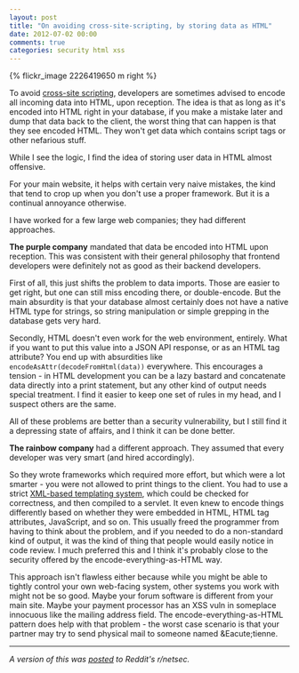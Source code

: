 ```yaml
---
layout: post
title: "On avoiding cross-site-scripting, by storing data as HTML"
date: 2012-07-02 00:00
comments: true
categories: security html xss
---
```

{% flickr_image 2226419650 m right %}

To avoid [cross-site scripting](http://en.wikipedia.org/wiki/Cross-site_scripting), developers are sometimes advised to 
encode all incoming data into HTML, upon reception. The idea is that 
as long as it's encoded into HTML right in your database, if you
make a mistake later and dump that data back to the client, the 
worst thing that can happen is that they see encoded HTML. They won't 
get data which contains script tags or other nefarious stuff.

While I see the logic, I find the idea of storing user data in HTML almost offensive. 

<!-- more -->

For your main website, it helps with certain very naive mistakes, the kind
that tend to crop up when you don't use a proper framework. But it
is a continual annoyance otherwise.

I have worked for a few large web companies; they had different
approaches.

**The purple company** mandated that data be encoded into HTML upon reception.
This was consistent with their general philosophy that frontend developers
were definitely not as good as their backend developers.

First of all, this just shifts the problem to data imports. Those
are easier to get right, but one can still miss encoding there, or
double-encode. But the main absurdity is that your database almost
certainly does not have a native HTML type for strings, so string
manipulation or simple grepping in the database gets very hard.

Secondly, HTML doesn't even work for the web environment, entirely.
What if you want to put this value into a JSON API response, or as
an HTML tag attribute? You end up with absurdities like
`encodeAsAttr(decodeFromHtml(data))` everywhere. This encourages a
tension - in HTML development you can be a lazy bastard and concatenate
data directly into a print statement, but any other kind of output
needs special treatment. I find it easier to keep one set of rules
in my head, and I suspect others are the same.

All of these problems are better than a security vulnerability, but
I still find it a depressing state of affairs, and I think it can
be done better.

**The rainbow company** had a different approach. They assumed that every developer
was very smart (and hired accordingly).

So they wrote frameworks which required more effort, but which were a lot smarter - you
were not allowed to print things to the client. You had to use a
strict [XML-based templating system](https://code.google.com/p/gxp/), which could be checked for
correctness, and then compiled to a servlet. It even knew to encode things differently based on
whether they were embedded in HTML, HTML tag attributes, JavaScript,
and so on. This usually freed the programmer from having to think
about the problem, and if you needed to do a non-standard kind of
output, it was the kind of thing that people would easily notice
in code review. I much preferred this and I think it's probably
close to the security offered by the encode-everything-as-HTML way.

This approach isn't flawless either because while you might be able
to tightly control your own web-facing system, other systems you
work with might not be so good. Maybe your forum software is different
from your main site. Maybe your payment processor has an XSS vuln
in someplace innocuous like the mailing address field. The
encode-everything-as-HTML pattern does help with that problem - the
worst case scenario is that your partner may try to send physical
mail to someone named \&Eacute;tienne.

-----
*A version of this was [posted](http://www.reddit.com/r/netsec/comments/vbrzg/etsy_has_been_one_of_the_best_companies_ive/c538iif?context=3) 
to Reddit's r/netsec.*
